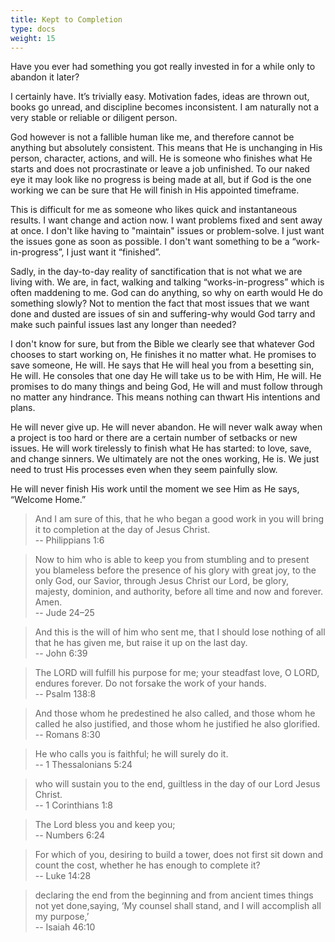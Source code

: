 ```yaml
---
title: Kept to Completion
type: docs
weight: 15
---
```


Have you ever had something you got really invested in for a while only to abandon it later?

I certainly have. It’s trivially easy. Motivation fades, ideas are thrown out, books go unread, and discipline becomes inconsistent. I am naturally not a very stable or reliable or diligent person.

God however is not a fallible human like me, and therefore cannot be anything but absolutely consistent. This means that He is unchanging in His person, character, actions, and will. He is someone who finishes what He starts and does not procrastinate or leave a job unfinished. To our naked eye it may look like no progress is being made at all, but if God is the one working we can be sure that He will finish in His appointed timeframe.

This is difficult for me as someone who likes quick and instantaneous results. I want change and action now. I want problems fixed and sent away at once. I don't like having to "maintain" issues or problem-solve. I just want the issues gone as soon as possible. I don't want something to be a “work-in-progress”, I just want it “finished”. 

Sadly, in the day-to-day reality of sanctification that is not what we are living with. We are, in fact, walking and talking “works-in-progress” which is often maddening to me. God can do anything, so why on earth would He do something slowly? Not to mention the fact that most issues that we want done and dusted are issues of sin and suffering-why would God tarry and make such painful issues last any longer than needed?

I don't know for sure, but from the Bible we clearly see that whatever God chooses to start working on, He finishes it no matter what. He promises to save someone, He will. He says that He will heal you from a besetting sin, He will. He consoles that one day He will take us to be with Him, He will. He promises to do many things and being God, He will and must follow through no matter any hindrance. This means nothing can thwart His intentions and plans. 

He will never give up. He will never abandon. He will never walk away when a project is too hard or there are a certain number of setbacks or new issues. He will work tirelessly to finish what He has started: to love, save, and change sinners. We ultimately are not the ones working, He is. We just need to trust His processes even when they seem painfully slow. 

He will never finish His work until the moment we see Him as He says, “Welcome Home.” 

> And I am sure of this, that he who began a good work in you will bring it to completion at the day of Jesus Christ.  
> -- Philippians 1:6

> Now to him who is able to keep you from stumbling and to present you blameless before the presence of his glory with great joy, to the only God, our Savior, through Jesus Christ our Lord, be glory, majesty, dominion, and authority, before all time and now and forever. Amen.  
> -- Jude 24–25

> And this is the will of him who sent me, that I should lose nothing of all that he has given me, but raise it up on the last day.  
> -- John 6:39

> The LORD will fulfill his purpose for me; your steadfast love, O LORD, endures forever. Do not forsake the work of your hands.  
> -- Psalm 138:8

> And those whom he predestined he also called, and those whom he called he also justified, and those whom he justified he also glorified.  
> -- Romans 8:30

> He who calls you is faithful; he will surely do it.  
> -- 1 Thessalonians 5:24

> who will sustain you to the end, guiltless in the day of our Lord Jesus Christ.  
> -- 1 Corinthians 1:8

> The Lord bless you and keep you;  
> -- Numbers 6:24

> For which of you, desiring to build a tower, does not first sit down and count the cost, whether he has enough to complete it?  
> -- Luke 14:28

> declaring the end from the beginning and from ancient times things not yet done,saying, ‘My counsel shall stand, and I will accomplish all my purpose,’  
> -- Isaiah 46:10

<script src="https://static.esvmedia.org/crossref/crossref.min.js" type="text/javascript"></script>
